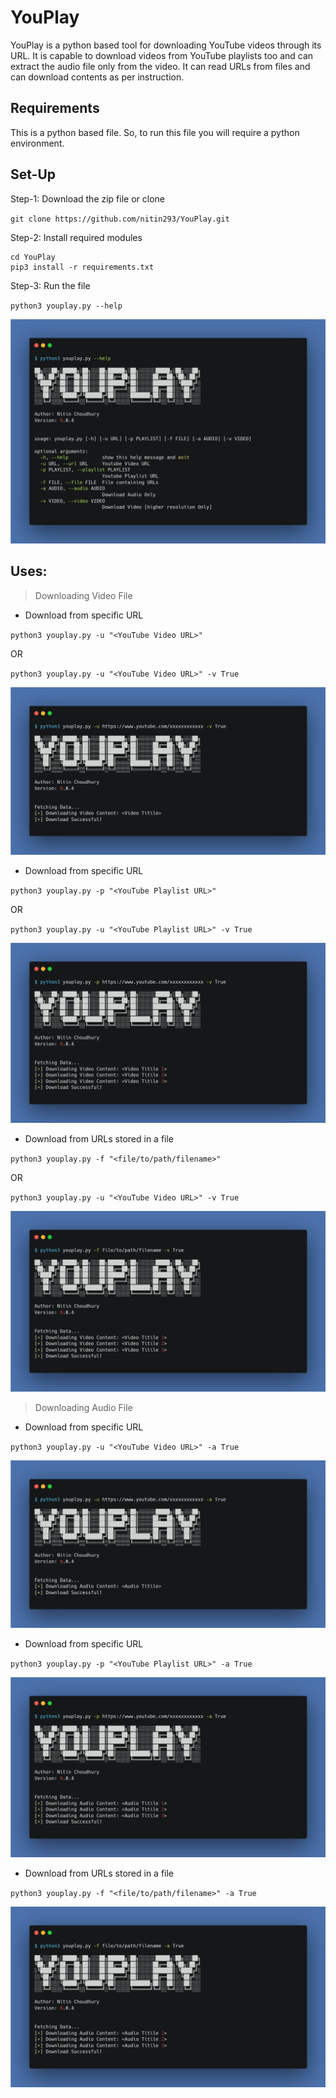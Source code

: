 # YouPlay
YouPlay is a python based tool for downloading YouTube videos through its URL. It is capable to download videos from YouTube playlists too and can extract the audio file only from the video. It can read URLs from files and can download contents as per instruction.

## Requirements
This is a python based file. So, to run this file you will require a python environment.

## Set-Up
Step-1: Download the zip file or clone

`git clone https://github.com/nitin293/YouPlay.git`

Step-2: Install required modules

```
cd YouPlay
pip3 install -r requirements.txt
```


Step-3: Run the file

`python3 youplay.py --help`

![img](./assets/0.png)

## Uses:

> Downloading Video File

* Download from specific URL

`python3 youplay.py -u "<YouTube Video URL>"`

OR

`python3 youplay.py -u "<YouTube Video URL>" -v True`

![img](./assets/1.png)

* Download from specific URL

`python3 youplay.py -p "<YouTube Playlist URL>"`

OR

`python3 youplay.py -u "<YouTube Playlist URL>" -v True`

![img](./assets/2.png)

* Download from URLs stored in a file

`python3 youplay.py -f "<file/to/path/filename>"`

OR

`python3 youplay.py -u "<YouTube Video URL>" -v True`

![img](./assets/3.png)

> Downloading Audio File

* Download from specific URL

`python3 youplay.py -u "<YouTube Video URL>" -a True`

![img](./assets/4.png)

* Download from specific URL

`python3 youplay.py -p "<YouTube Playlist URL>" -a True`

![img](./assets/5.png)

* Download from URLs stored in a file

`python3 youplay.py -f "<file/to/path/filename>" -a True`

![img](./assets/6.png)
